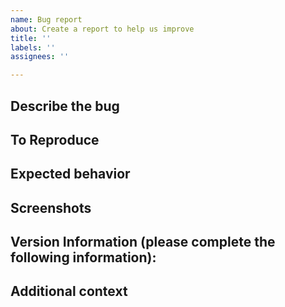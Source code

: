 ```yaml
---
name: Bug report
about: Create a report to help us improve
title: ''
labels: ''
assignees: ''

---
```


## Describe the bug
<!-- A clear and concise description of what the bug is. -->

## To Reproduce
<!-- 
Steps to reproduce the behavior:
1. Go to '...'
2. Click on '....'
3. Scroll down to '....'
4. See error 
-->

## Expected behavior
<!-- A clear and concise description of what you expected to happen. -->

## Screenshots
<!-- If applicable, add screenshots to help explain your problem. -->

## Version Information (please complete the following information):
 <!-- 
 - OS: [e.g. iOS]
 - Browser [e.g. chrome, safari]
 - Git Commit or Git Tag [e.g. 22] 
-->

## Additional context
<!-- Add any other context about the problem here. -->

